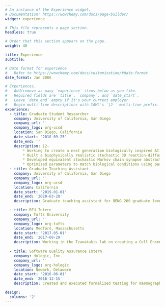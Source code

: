 ```yaml
---
# An instance of the Experience widget.
# Documentation: https://wowchemy.com/docs/page-builder/
widget: experience

# This file represents a page section.
headless: true

# Order that this section appears on the page.
weight: 40

title: Experience
subtitle:

# Date format for experience
#   Refer to https://wowchemy.com/docs/customization/#date-format
date_format: Jan 2006

# Experiences.
#   Add/remove as many `experience` items below as you like.
#   Required fields are `title`, `company`, and `date_start`.
#   Leave `date_end` empty if it's your current employer.
#   Begin multi-line descriptions with YAML's `|2-` multi-line prefix.
experience:
  - title: Graduate Student Researcher
    company: University of California, San Diego
    company_url: ''
    company_logo: org-ucsd
    location: San Diego, California
    date_start: '2018-09-25'
    date_end: ''
    description: |2-
        * Working to create a next generation biologically inspired AI neural network with biophysically meaningful parameters tunable for specific learning task
        * Built a biophysically realistic stochastic 3D reaction-diffusion model for synaptic transmission using MCell software and Python scripts containing 120 molecular states
        * Developed equivalent stochastic Markov chain synapse abstraction in Python with biologically tunable parameters, decreasing runtime by 93% and FLOPs by an order of magnitude for use in artificial neural networks models
        * Optimized parameters to match biological conditions using parameter sweep techniques by running models on supercomputer clusters and analyzed subsequent large-scale datasets
  - title: Graduate Teaching Assistant 
    company: University of California, San Diego
    company_url: ''
    company_logo: org-ucsd
    location: California
    date_start: '2019-01-01'
    date_end: '2020-03-20'
    description: Graduate teaching assistant for BENG 260 graduate level neurodynamics course and two quarters of BENG 1 Introductory Lab course for bioengineering undergraduates.

  - title: REU Intern  
    company: Tufts University 
    company_url: ''
    company_logo: org-tufts
    location: Medford, Massachusetts
    date_start: '2017-05-01'
    date_end: '2017-08-20'
    description: Working in the Tzanakakis lab on creating a Cell Ensemble Model for stem cell behavior utilizing both deterministic and stochastic aspects to predict events in response to intrinsic and extrinsic changes in the system.
        
  - title: Software Quality Assurance Intern
    company: Hologic, Inc.
    company_url: ''
    company_logo: org-hologic
    location: Newark, Delaware
    date_start: '2016-06-01'
    date_end: '2016-12-15'
    description: Created and executed formalized testing for mammography device software and technology; collaborated with the Software Engineering team

design:
  columns: '2'
---
```

